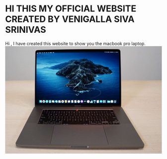 # HI THIS MY OFFICIAL WEBSITE CREATED BY VENIGALLA SIVA SRINIVAS  

Hi ,
I have created this website to show you the macbook pro laptop.
![my file](MacBookPro16-Fullview-homescreen-af5efd16489046c0a68f95a1be2f93da.jpg)



